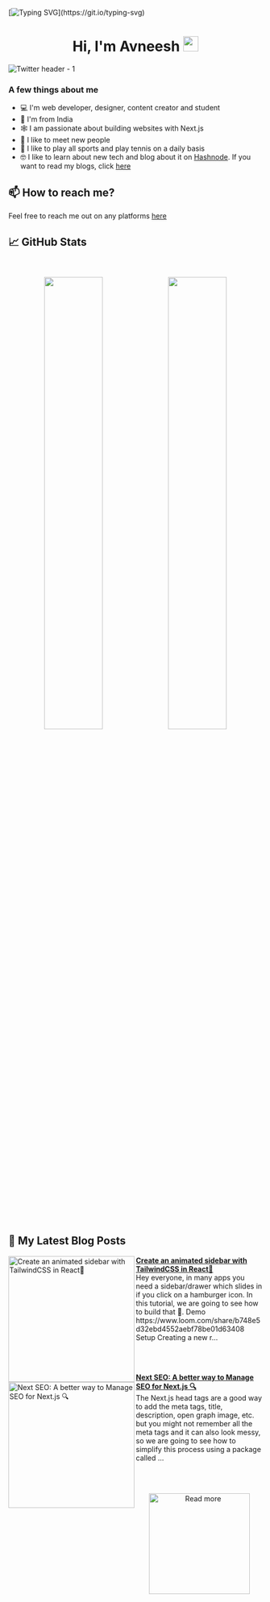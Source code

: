 [![Typing SVG](https://readme-typing-svg.herokuapp.com?size=24&width=600&lines=Welcome+To+Avneesh's+GitHub+Profile!)](https://git.io/typing-svg)

<h1 align="center">Hi, I'm Avneesh <img src="https://raw.githubusercontent.com/MartinHeinz/MartinHeinz/master/wave.gif" width="30px"></h1>

![Twitter header - 1](https://user-images.githubusercontent.com/76690419/143735787-4425d946-b829-46eb-bd97-c68b76ae2a9e.png)


### A few things about me

- 💻 I'm web developer, designer, content creator and student
- 📍 I'm from India
- 🕸️ I am passionate about building websites with Next.js
- 🤝 I like to meet new people
- 🎾 I like to play all sports and play tennis on a daily basis
- 🤓 I like to learn about new tech and blog about it on [Hashnode](https://hashnode.com/@avneesh0612). If you want to read my blogs, click [here](https://blog.avneesh.tech)

## 📫 How to reach me?

Feel free to reach me out on any platforms [here](https://links.avneesh.tech/)

## 📈 GitHub Stats
<br>
<p align="center">
  <img width="48%" src="https://github-readme-stats.vercel.app/api?username=avneesh0612&show_icons=true&theme=radical" />
  <img width="48%" src="https://github-readme-streak-stats.herokuapp.com/?user=avneesh0612&theme=radical" />
</p>

## 📰 My Latest Blog Posts

<!-- HASHNODE_BLOG:START -->
<p align="left">
<a href="https://blog.avneesh.tech//create-an-animated-sidebar-with-tailwindcss-in-react" title="Create an animated sidebar with TailwindCSS in React💫"><img src="https://cdn.hashnode.com/res/hashnode/image/upload/v1640074928774/phHRYjxv4c.png" alt="Create an animated sidebar with TailwindCSS in React💫" width="250px" align="left" /></a>
<a href="https://blog.avneesh.tech//create-an-animated-sidebar-with-tailwindcss-in-react" title="Create an animated sidebar with TailwindCSS in React💫"><strong>Create an animated sidebar with TailwindCSS in React💫</strong></a>
<br/> Hey everyone, in many apps you need a sidebar/drawer which slides in if you click on a hamburger icon. In this tutorial, we are going to see how to build that 🌟.
Demo
https://www.loom.com/share/b748e5d32ebd4552aebf78be01d63408
Setup
Creating a new r... </p> <br/> <br/>
<p align="left">
<a href="https://blog.avneesh.tech//next-seo-a-better-way-to-manage-seo-for-nextjs" title="Next SEO: A better way to Manage SEO for Next.js 🔍"><img src="https://cdn.hashnode.com/res/hashnode/image/upload/v1639660827849/Z-4o0L2Zy.png" alt="Next SEO: A better way to Manage SEO for Next.js 🔍" width="250px" align="left" /></a>
<a href="https://blog.avneesh.tech//next-seo-a-better-way-to-manage-seo-for-nextjs" title="Next SEO: A better way to Manage SEO for Next.js 🔍"><strong>Next SEO: A better way to Manage SEO for Next.js 🔍</strong></a>
<br/> The Next.js head tags are a good way to add the meta tags, title, description, open graph image, etc. but you might not remember all the meta tags and it can also look messy, so we are going to see how to simplify this process using a package called ... </p> <br/> <br/>
<!-- HASHNODE_BLOG:END -->

<p align="center">  
<a href="https://blog.avneesh.tech/"><img src="https://user-images.githubusercontent.com/76690419/142756081-13352f92-8482-4a86-acbb-72dc164e8746.png" alt="Read more" width="200"/></a>
</p>

